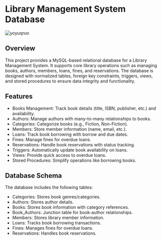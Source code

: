# Library Management System Database

![yoyuqruo](https://github.com/user-attachments/assets/b89680b1-2cab-49d4-87de-4ce1499bbc79)

## Overview
This project provides a MySQL-based relational database for a Library Management System. It supports core library operations such as managing books, authors, members, loans, fines, and reservations. The database is designed with normalized tables, foreign key constraints, triggers, views, and stored procedures to ensure data integrity and functionality.

## Features
- Books Management: Track book details (title, ISBN, publisher, etc.) and availability.
- Authors: Manage authors with many-to-many relationships to books.
- Categories: Categorize books (e.g., Fiction, Non-Fiction).
- Members: Store member information (name, email, etc.).
- Loans: Track book borrowing with borrow and due dates.
- Fines: Manage fines for overdue loans.
- Reservations: Handle book reservations with status tracking.
- Triggers: Automatically update book availability on loans.
- Views: Provide quick access to overdue loans.
- Stored Procedures: Simplify operations like borrowing books.

## Database Schema
The database includes the following tables:
- Categories: Stores book genres/categories.
- Authors: Stores author details.
- Books: Stores book information with category references.
- Book_Authors: Junction table for book-author relationships.
- Members: Stores library member information.
- Loans: Tracks book borrowing transactions.
- Fines: Manages fines for overdue loans.
- Reservations: Handles book reservations.


